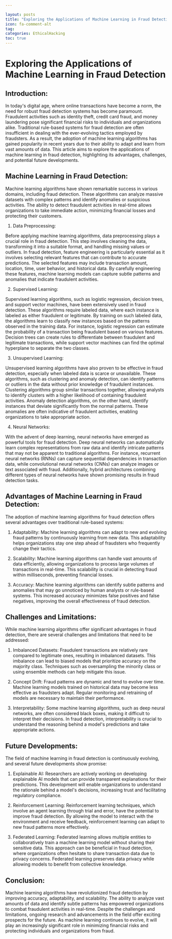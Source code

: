 ```yaml
---

layout: posts
title: "Exploring the Applications of Machine Learning in Fraud Detection"
icon: fa-comment-alt
tag:      
categories: EthicalHacking
toc: true
---
```




# Exploring the Applications of Machine Learning in Fraud Detection

## Introduction:

In today's digital age, where online transactions have become a norm, the need for robust fraud detection systems has become paramount. Fraudulent activities such as identity theft, credit card fraud, and money laundering pose significant financial risks to individuals and organizations alike. Traditional rule-based systems for fraud detection are often insufficient in dealing with the ever-evolving tactics employed by fraudsters. As a result, the adoption of machine learning algorithms has gained popularity in recent years due to their ability to adapt and learn from vast amounts of data. This article aims to explore the applications of machine learning in fraud detection, highlighting its advantages, challenges, and potential future developments.

## Machine Learning in Fraud Detection:

Machine learning algorithms have shown remarkable success in various domains, including fraud detection. These algorithms can analyze massive datasets with complex patterns and identify anomalies or suspicious activities. The ability to detect fraudulent activities in real-time allows organizations to take immediate action, minimizing financial losses and protecting their customers.

1. Data Preprocessing:

Before applying machine learning algorithms, data preprocessing plays a crucial role in fraud detection. This step involves cleaning the data, transforming it into a suitable format, and handling missing values or outliers. In fraud detection, feature engineering is particularly essential as it involves selecting relevant features that can contribute to accurate predictions. The selected features may include transaction amount, location, time, user behavior, and historical data. By carefully engineering these features, machine learning models can capture subtle patterns and anomalies that indicate fraudulent activities.

2. Supervised Learning:

Supervised learning algorithms, such as logistic regression, decision trees, and support vector machines, have been extensively used in fraud detection. These algorithms require labeled data, where each instance is labeled as either fraudulent or legitimate. By training on such labeled data, the algorithms learn to classify new instances based on the patterns observed in the training data. For instance, logistic regression can estimate the probability of a transaction being fraudulent based on various features. Decision trees can create rules to differentiate between fraudulent and legitimate transactions, while support vector machines can find the optimal hyperplane to separate the two classes.

3. Unsupervised Learning:

Unsupervised learning algorithms have also proven to be effective in fraud detection, especially when labeled data is scarce or unavailable. These algorithms, such as clustering and anomaly detection, can identify patterns or outliers in the data without prior knowledge of fraudulent instances. Clustering algorithms group similar transactions together, allowing analysts to identify clusters with a higher likelihood of containing fraudulent activities. Anomaly detection algorithms, on the other hand, identify instances that deviate significantly from the normal patterns. These anomalies are often indicative of fraudulent activities, enabling organizations to take appropriate action.

4. Neural Networks:

With the advent of deep learning, neural networks have emerged as powerful tools for fraud detection. Deep neural networks can automatically learn complex representations from raw data and identify intricate patterns that may not be apparent to traditional algorithms. For instance, recurrent neural networks (RNNs) can capture sequential dependencies in transaction data, while convolutional neural networks (CNNs) can analyze images or text associated with fraud. Additionally, hybrid architectures combining different types of neural networks have shown promising results in fraud detection tasks.

## Advantages of Machine Learning in Fraud Detection:

The adoption of machine learning algorithms for fraud detection offers several advantages over traditional rule-based systems:

1. Adaptability: Machine learning algorithms can adapt to new and evolving fraud patterns by continuously learning from new data. This adaptability helps organizations stay one step ahead of fraudsters who frequently change their tactics.

2. Scalability: Machine learning algorithms can handle vast amounts of data efficiently, allowing organizations to process large volumes of transactions in real-time. This scalability is crucial in detecting fraud within milliseconds, preventing financial losses.

3. Accuracy: Machine learning algorithms can identify subtle patterns and anomalies that may go unnoticed by human analysts or rule-based systems. This increased accuracy minimizes false positives and false negatives, improving the overall effectiveness of fraud detection.

## Challenges and Limitations:

While machine learning algorithms offer significant advantages in fraud detection, there are several challenges and limitations that need to be addressed:

1. Imbalanced Datasets: Fraudulent transactions are relatively rare compared to legitimate ones, resulting in imbalanced datasets. This imbalance can lead to biased models that prioritize accuracy on the majority class. Techniques such as oversampling the minority class or using ensemble methods can help mitigate this issue.

2. Concept Drift: Fraud patterns are dynamic and tend to evolve over time. Machine learning models trained on historical data may become less effective as fraudsters adapt. Regular monitoring and retraining of models are necessary to maintain their performance.

3. Interpretability: Some machine learning algorithms, such as deep neural networks, are often considered black boxes, making it difficult to interpret their decisions. In fraud detection, interpretability is crucial to understand the reasoning behind a model's predictions and take appropriate actions.

## Future Developments:

The field of machine learning in fraud detection is continuously evolving, and several future developments show promise:

1. Explainable AI: Researchers are actively working on developing explainable AI models that can provide transparent explanations for their predictions. This development will enable organizations to understand the rationale behind a model's decisions, increasing trust and facilitating regulatory compliance.

2. Reinforcement Learning: Reinforcement learning techniques, which involve an agent learning through trial and error, have the potential to improve fraud detection. By allowing the model to interact with the environment and receive feedback, reinforcement learning can adapt to new fraud patterns more effectively.

3. Federated Learning: Federated learning allows multiple entities to collaboratively train a machine learning model without sharing their sensitive data. This approach can be beneficial in fraud detection, where organizations often hesitate to share transaction data due to privacy concerns. Federated learning preserves data privacy while allowing models to benefit from collective knowledge.

## Conclusion:

Machine learning algorithms have revolutionized fraud detection by improving accuracy, adaptability, and scalability. The ability to analyze vast amounts of data and identify subtle patterns has empowered organizations to combat fraudulent activities in real-time. Despite the challenges and limitations, ongoing research and advancements in the field offer exciting prospects for the future. As machine learning continues to evolve, it will play an increasingly significant role in minimizing financial risks and protecting individuals and organizations from fraud.